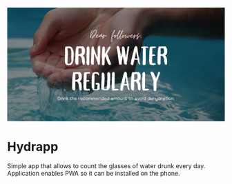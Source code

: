 ![cover](/public/og.png)

# Hydrapp 

Simple app that allows to count the glasses of water drunk every day. Application enables PWA so it can be installed on the phone.
